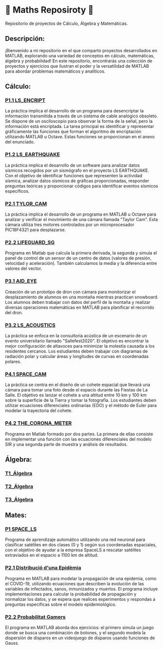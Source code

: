 # :triangular_ruler: Maths Reposiroty :triangular_ruler:
Repositorio de proyectos de Cálculo, Álgebra y Matemáticas.

## Descripción:
¡Bienvenido a mi repositorio en el que comparto proyectos desarrollados en MATLAB, explorando una variedad de conceptos en cálculo, matemáticas, álgebra y probabilidad! En este repositorio, encontrarás una colección de proyectos y ejercicios que ilustran el poder y la versatilidad de MATLAB para abordar problemas matemáticos y analíticos.

## Cálculo:

### [P1.1 LS_ENCRIPT](https://github.com/oscarjuly23/Maths/tree/main/P1.1_LS_ENCRIPT)
La práctica implica el desarrollo de un programa para desencriptar la información transmitida a través de un sistema de cable analógico obsoleto. Se dispone de un osciloscopio para observar la forma de la señal, pero la información está encriptada. La tarea principal es identificar y representar gráficamente las funciones que forman el algoritmo de encriptación utilizando MATLAB u Octave. Estas funciones se proporcionan en el anexo del enunciado.
### [P1.2 LS_EARTHQUAKE](https://github.com/oscarjuly23/Maths/tree/main/P1.2_LS_EARTHQUAKE)
La práctica implica el desarrollo de un software para analizar datos sísmicos recogidos por un sismógrafo en el proyecto LS EARTHQUAKE. Con el objetivo de identificar funciones que representen la actividad sísmica, analizar datos sísmicos de gráficas proporcionadas, responder preguntas teóricas y proporcionar códigos para identificar eventos sísmicos específicos. 
### [P2.1 TYLOR_CAM](https://github.com/oscarjuly23/Maths/tree/main/P2.1_TYLOR_CAM)
La práctica implica el desarrollo de un programa en MATLAB u Octave para analizar y verificar el movimiento de una cámara llamada "Taylor Cam". Esta cámara utiliza tres motores controlados por un microprocesador PIC18F4321 para desplazarse.
### [P2.2 LIFEGUARD_SG](https://github.com/oscarjuly23/Maths/tree/main/P2.2_LIFEGUARD_SG)
Programa en Matlab que calcula la primera derivada, la segunda y simula el panel de control de un sensor de un centro de datos (valores de presión, velocidad y aceleración). También calculamos la media y la diferencia entre valores del vector.
### [P3.1 AID_EYE](https://github.com/oscarjuly23/Maths/tree/main/P3.1_AID_EYE)
Creación de un prototipo de dron con cámara para monitorizar el desplazamiento de alumnos en una montaña mientras practican snowboard. Los alumnos deben trabajar con datos del perfil de la montaña y realizar diversas operaciones matemáticas en MATLAB para planificar el recorrido del dron.
### [P3.2 LS_ACOUSTICS](https://github.com/oscarjuly23/Maths/tree/main/P3.2_LS_ACOUSTICS)
La práctica se enfoca en la consultoría acústica de un escenario de un evento universitario llamado "Sallefest2020". El objetivo es encontrar la mejor configuración de altavoces para minimizar la molestia causada a los residentes cercanos. Los estudiantes deben trabajar con diagramas de radiación polar y calcular áreas y longitudes de curvas en coordenadas polares.
### [P4.1 SPACE_CAM](https://github.com/oscarjuly23/Maths/tree/main/P4.1_SPACE_CAM)
La práctica se centra en el diseño de un cohete espacial que llevará una cámara para tomar una foto desde el espacio durante las Fiestas de La Salle. El objetivo es lanzar el cohete a una altitud entre 10 km y 100 km sobre la superficie de la Tierra y tomar la fotografía. Los estudiantes deben utilizar ecuaciones diferenciales ordinarias (EDO) y el método de Euler para modelar la trayectoria del cohete.
### [P4.2 THE_CORONA_METER](https://github.com/oscarjuly23/Maths/tree/main/P4.2_THE_CORONA_METER)
Programa en Matlab formado por dos partes. La primera de ellas consiste en implementar una función con las ecuaciones diferenciales del modelo SIR y una segunda parte de muestra y análisis de resultados.

## Álgebra:
### [T1_Álgebra](https://github.com/oscarjuly23/Maths/tree/main/T1_Exercicis_Matlab.m)
### [T2_Álgebra](https://github.com/oscarjuly23/Maths/tree/main/T2_Exercicis_Matlab.m)
### [T3_Álgebra](https://github.com/oscarjuly23/Maths/tree/main/T3_Exercicis_Matlab.m)

## Mates:

### [P1 SPACE_LS](https://github.com/oscarjuly23/Maths/tree/main/P1_SPACE_LS)
Programa de aprendizaje automático utilizando una red neuronal para clasificar satélites en dos clases (0 y 1) según sus coordenadas espaciales, con el objetivo de ayudar a la empresa SpaceLS a rescatar satélites extraviados en el espacio a 1100 km de altitud.
### [P2.1 Distribució d'una Epidèmia](https://github.com/oscarjuly23/Maths/tree/main/P2.1_Distribuci%C3%B3_duna_Epid%C3%A8mia)
Programa en MATLAB para modelar la propagación de una epidemia, como el COVID-19, utilizando ecuaciones que describen la evolución de las variables de infectados, sanos, inmunizados y muertos. El programa incluye implementaciones para calcular la probabilidad de propagación y normalizar los datos, y se espera que realices experimentos y respondas a preguntas específicas sobre el modelo epidemiológico.
### [P2.2 Probabilitat Gamers](https://github.com/oscarjuly23/Maths/tree/main/P2.2_Probabilitat_Gamers)
El programa en MATLAB aborda dos ejercicios: el primero simula un juego donde se busca una combinación de botones, y el segundo modela la dispersión de disparos en un videojuego de disparos usando funciones de Gauss.
